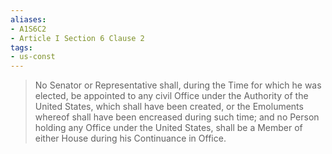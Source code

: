 ```yaml
---
aliases: 
- A1S6C2
- Article I Section 6 Clause 2
tags: 
- us-const
---
```

> No Senator or Representative shall, during the Time for which he was elected, be appointed to any civil Office under the Authority of the United States, which shall have been created, or the Emoluments whereof shall have been encreased during such time; and no Person holding any Office under the United States, shall be a Member of either House during his Continuance in Office.

